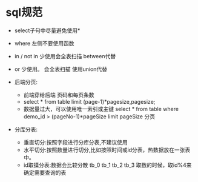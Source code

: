 # sql规范 
* select子句中尽量避免使用\*
* where 左侧不要使用函数
* in / not in 少使用会全表扫描  between代替 
* or 少使用。 会全表扫描 使用union代替

* 后端分页:
    * 前端穿给后端 页码和每页条数
    * select * from table limit (page-1)\*pagesize,pagesize;
    * 数据量过大，可以使用唯一索引或主键 select * from table where demo_id > (pageNo-1)\*pageSize limit pageSize 分页
* 分库分表:
    * 垂直切分:按照字段进行分库分表,不建议使用
    * 水平切分:按照数量进行切分,比如按照时间或id分表，热数据放在一张表中。
    * id取摸分表:数据会比较分散 tb_0 tb_1 tb_2 tb_3 取数的时候，取id%4来确定需要查询的表

